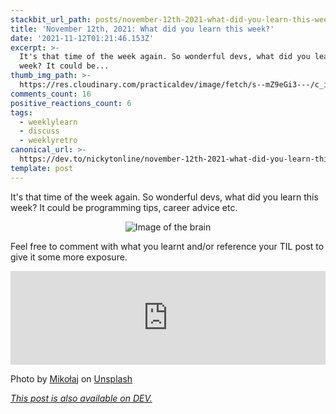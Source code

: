 ```yaml
---
stackbit_url_path: posts/november-12th-2021-what-did-you-learn-this-week-2lkd
title: 'November 12th, 2021: What did you learn this week?'
date: '2021-11-12T01:21:46.153Z'
excerpt: >-
  It's that time of the week again. So wonderful devs, what did you learn this
  week? It could be...
thumb_img_path: >-
  https://res.cloudinary.com/practicaldev/image/fetch/s--mZ9eGi3---/c_imagga_scale,f_auto,fl_progressive,h_420,q_auto,w_1000/https://dev-to-uploads.s3.amazonaws.com/uploads/articles/wbw8ytgjzynwcumdhze7.jpeg
comments_count: 16
positive_reactions_count: 6
tags:
  - weeklylearn
  - discuss
  - weeklyretro
canonical_url: >-
  https://dev.to/nickytonline/november-12th-2021-what-did-you-learn-this-week-2lkd
template: post
---
```

It's that time of the week again. So wonderful devs, what did you learn this week? It could be programming tips, career advice etc.

<center>

![Image of the brain](https://media.giphy.com/media/ojmB7lOn3VUU8/giphy.gif)
</center>

Feel free to comment with what you learnt and/or reference your TIL post to give it some more exposure.


<iframe class="liquidTag" src="https://dev.to/embed/tag?args=todayilearned" style="border: 0; width: 100%;"></iframe>


<!--

And remember, if something you learnt was a big win for you, then you know where to drop it as well.👇👇🏻👇🏼👇🏽👇🏾👇🏿


<iframe class="liquidTag" src="https://dev.to/embed/link?args=https%3A%2F%2Fdev.to%2Fdevteam%2Fwhat-was-your-win-this-week-4h3g" style="border: 0; width: 100%;"></iframe>


<center>

![Little kid making a fist as if to say "Yes!"](https://media.giphy.com/media/6brH8dM3zeMyA/giphy.gif)
</center>

-->

Photo by <a href="https://unsplash.com/@qmikola?utm_source=unsplash&utm_medium=referral&utm_content=creditCopyText">Mikołaj</a> on <a href="https://unsplash.com/s/photos/book?utm_source=unsplash&utm_medium=referral&utm_content=creditCopyText">Unsplash</a>

*[This post is also available on DEV.](https://dev.to/nickytonline/november-12th-2021-what-did-you-learn-this-week-2lkd)*


<script>
const parent = document.getElementsByTagName('head')[0];
const script = document.createElement('script');
script.type = 'text/javascript';
script.src = 'https://cdnjs.cloudflare.com/ajax/libs/iframe-resizer/4.1.1/iframeResizer.min.js';
script.charset = 'utf-8';
script.onload = function() {
    window.iFrameResize({}, '.liquidTag');
};
parent.appendChild(script);
</script>    

